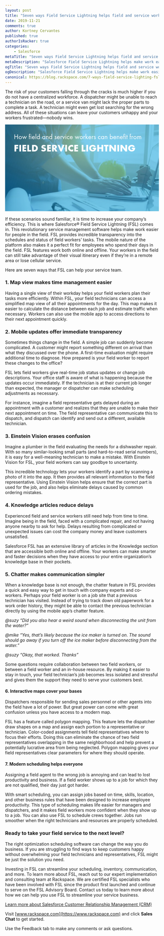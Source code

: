 ```yaml
---
layout: post
title: "Seven ways Field Service Lightning helps field and service workers"
date: 2019-11-21
comments: true
author: Kortney Cervantes
published: true
authorIsRacker: true
categories:
    - Salesforce
metaTitle: "Seven ways Field Service Lightning helps field and service workers"
metaDescription: "Salesforce Field Service Lightning helps make work easier for people in the field. It provides incredible transparency into the schedules and status of field workers’ tasks"
ogTitle: "Seven ways Field Service Lightning helps field and service workers"
ogDescription: "Salesforce Field Service Lightning helps make work easier for people in the field. It provides incredible transparency into the schedules and status of field workers’ tasks"
canonical: https://blog.rackspace.com/7-ways-field-service-lighting-fsl-helps-field-and-service-workers/
---
```


The risk of your customers falling through the cracks is much higher if you do
not have a centralized workforce. A dispatcher might be unable to reach a
technician on the road, or a service van might lack the proper parts to complete
a task. A technician might even get lost searching for the wrong address. All of
these situations can leave your customers unhappy and your workers
frustrated&mdash;nobody wins.

<!--more-->

![](Picture1.png)

If these scenarios sound familiar, it is time to increase your company’s
efficiency. This is where Salesforce&reg; Field Service Lightning (FSL) comes
in. This revolutionary service management software helps make work easier for
people in the field. FSL provides incredible transparency into the schedules and
status of field workers’ tasks. The mobile nature of the platform also makes it
a perfect fit for employees who spend their days in the field. FSL features work
both online and offline. Your workers in the field can still take advantage of
their visual itinerary even if they’re in a remote area or lose cellular service.

Here are seven ways that FSL can help your service team.

### 1. Map view makes time management easier

Having a single view of their workday helps your field workers plan their tasks
more efficiently. Within FSL, your field technicians can access a simplified
map view of all their appointments for the day. This map makes it easier to
calculate the distance between each job and estimate traffic when necessary.
Workers can also use the mobile app to access directions to their next
appointment quickly.

### 2. Mobile updates offer immediate transparency

Sometimes things change in the field. A simple job can suddenly become
complicated. A customer might report something different on arrival than what
they discussed over the phone. A first-time evaluation might require additional
time to diagnose. How prepared is your field worker to report these changes to
the office?

FSL lets field workers give real-time job status updates or change job descriptions.
Your office staff is aware of what is happening because the updates occur
immediately. If the technician is at their current job longer than expected, the
manager or dispatcher can make scheduling adjustments as necessary.

For instance, imagine a field representative gets delayed during an appointment
with a customer and realizes that they are unable to make their next appointment
on time. The field representative can communicate this to dispatch, and dispatch
can identify and send out a different, available technician.

### 3. Einstein Vision erases confusion

Imagine a plumber in the field evaluating the needs for a dishwasher repair.
With so many similar-looking small parts (and hard-to-read serial numbers), it
is easy for a well-meaning technician to make a mistake. With Einstein Vision
for FSL, your field workers can say goodbye to uncertainty.

This incredible technology lets your workers identify a part by scanning a
photo of it into the app. It then provides all relevant information to the
field representative. Using Einstein Vision helps ensure that the correct part
is used for the job, and also helps eliminate delays caused by common ordering
mistakes.

### 4. Knowledge articles reduce delays

Experienced field and service workers still need help from time to time. Imagine
being in the field, faced with a complicated repair, and not having anyone
nearby to ask for help. Delays resulting from complicated or unexpected issues
can cost the company money and leave customers unsatisfied.

Salesforce FSL has an extensive library of articles in the Knowledge section
that are accessible both online and offline. Your workers can make smarter and
faster decisions when they have access to your entire organization’s knowledge
base in their pockets.

### 5. Chatter makes communication simpler

When a knowledge base is not enough, the chatter feature in FSL provides a quick
and easy way to get in touch with company experts and co-workers. Perhaps your
field worker is on a job site that a previous technician has visited. Instead of
trying to track down old paperwork for a work order history, they might be able
to contact the previous technician directly by using the mobile app’s chatter
feature.

_@suzy “Did you also hear a weird sound when disconnecting the unit from the water?”_

_@mike “Yes, that’s likely because the ice maker is turned on. The sound should go away if you turn off the ice maker before disconnecting from the water.”_

_@suzy “Okay, that worked. Thanks”_

Some questions require collaboration between two field workers, or between a
field worker and an in-house resource. By making it easier to stay in touch,
your field technician’s job becomes less isolated and stressful and gives them
the support they need to serve your customers best.

#### 6. Interactive maps cover your bases

Dispatchers responsible for sending sales personnel or other agents into the
field have a lot of power. But great power can come with great confusion unless
you have access to a modern map.

FSL has a feature called polygon mapping. This feature lets the dispatcher draw
shapes on a map and assign each portion to a representative or technician.
Color-coded assignments tell field representatives where to focus their efforts.
Doing this can eliminate the chance of two field representatives overlapping in
the same neighborhood and help prevent a potentially lucrative area from being
neglected. Polygon mapping gives your field representatives clear parameters for
where they should operate.

#### 7. Modern scheduling helps everyone

Assigning a field agent to the wrong job is annoying and can lead to lost
productivity and business. If a field worker shows up to a job for which they
are not qualified, their day just got harder.

With smart scheduling, you can assign jobs based on time, skills, location, and
other business rules that have been designed to increase employee productivity.
This type of scheduling makes life easier for managers and dispatchers, and it
makes field workers more confident when they show up to a job. You can also use
FSL to schedule crews together. Jobs run smoother when the right technicians and
resources are properly scheduled.

### Ready to take your field service to the next level?

The right optimization scheduling software can change the way you do business.
If you are struggling to find ways to keep customers happy without overwhelming
your field technicians and representatives, FSL might be just the solution you
need.

Investing in FSL can streamline your scheduling, inventory, communication, and
more. To learn more about FSL, reach out to our expert implementation and
consulting team at Rackspace. We are certified FSL specialists who have been
involved with FSL since the product first launched and continue to serve on the
FSL Advisory Board. Contact us today to learn more about how we can help you use
FSL to streamline your service business.

<a class="cta red" id="cta" href="https://www.rackspace.com/salesforce">Learn more about Salesforce Customer Relationship Management (CRM)</a>

Visit [www.rackspace.com](https://www.rackspace.com) and click **Sales Chat**
to get started.

Use the Feedback tab to make any comments or ask questions.
